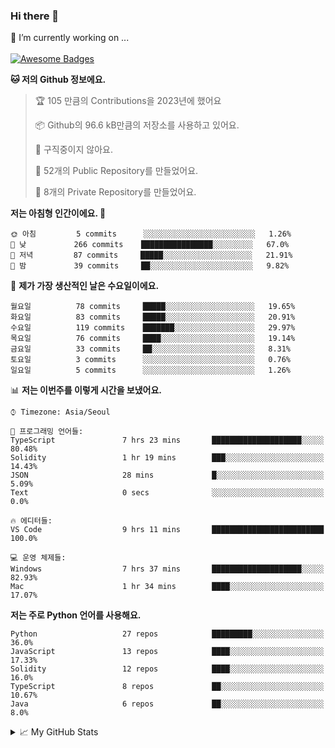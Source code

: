 ### Hi there 👋 
🔭 I’m currently working on ... </br></br>
[![Awesome Badges](https://img.shields.io/badge/Introduce-EN-green.svg)](https://github.com/tlatkdgus1/tlatkdgus1/blob/main/README.md.en)

<!--START_SECTION:waka-->
**🐱 저의 Github 정보에요.** 

> 🏆 105 만큼의 Contributions을 2023년에 했어요
 > 
> 📦 Github의 96.6 kB만큼의 저장소를 사용하고 있어요. 
 > 
> 🚫 구직중이지 않아요.
 > 
> 📜 52개의 Public Repository를 만들었어요. 
 > 
> 🔑 8개의 Private Repository를 만들었어요.  

**저는 아침형 인간이에요. 🐤** 

```text
🌞 아침         5 commits      ░░░░░░░░░░░░░░░░░░░░░░░░░   1.26% 
🌆 낮　         266 commits    ████████████████░░░░░░░░░   67.0% 
🌃 저녁         87 commits     █████░░░░░░░░░░░░░░░░░░░░   21.91% 
🌙 밤　         39 commits     ██░░░░░░░░░░░░░░░░░░░░░░░   9.82%

```
📅 **제가 가장 생산적인 날은 수요일이에요.** 

```text
월요일          78 commits     █████░░░░░░░░░░░░░░░░░░░░   19.65% 
화요일          83 commits     █████░░░░░░░░░░░░░░░░░░░░   20.91% 
수요일          119 commits    ███████░░░░░░░░░░░░░░░░░░   29.97% 
목요일          76 commits     ████░░░░░░░░░░░░░░░░░░░░░   19.14% 
금요일          33 commits     ██░░░░░░░░░░░░░░░░░░░░░░░   8.31% 
토요일          3 commits      ░░░░░░░░░░░░░░░░░░░░░░░░░   0.76% 
일요일          5 commits      ░░░░░░░░░░░░░░░░░░░░░░░░░   1.26%

```


📊 **저는 이번주를 이렇게 시간을 보냈어요.** 

```text
⌚︎ Timezone: Asia/Seoul

💬 프로그래밍 언어들: 
TypeScript               7 hrs 23 mins       ████████████████████░░░░░   80.48% 
Solidity                 1 hr 19 mins        ███░░░░░░░░░░░░░░░░░░░░░░   14.43% 
JSON                     28 mins             █░░░░░░░░░░░░░░░░░░░░░░░░   5.09% 
Text                     0 secs              ░░░░░░░░░░░░░░░░░░░░░░░░░   0.0%

🔥 에디터들: 
VS Code                  9 hrs 11 mins       █████████████████████████   100.0%

💻 운영 체제들: 
Windows                  7 hrs 37 mins       ████████████████████░░░░░   82.93% 
Mac                      1 hr 34 mins        ████░░░░░░░░░░░░░░░░░░░░░   17.07%

```

**저는 주로 Python 언어를 사용해요.** 

```text
Python                   27 repos            █████████░░░░░░░░░░░░░░░░   36.0% 
JavaScript               13 repos            ████░░░░░░░░░░░░░░░░░░░░░   17.33% 
Solidity                 12 repos            ████░░░░░░░░░░░░░░░░░░░░░   16.0% 
TypeScript               8 repos             ██░░░░░░░░░░░░░░░░░░░░░░░   10.67% 
Java                     6 repos             ██░░░░░░░░░░░░░░░░░░░░░░░   8.0%

```



<!--END_SECTION:waka-->

<details>
<summary>📈 My GitHub Stats</summary>
<p align="center"> <img src="https://github-readme-stats.vercel.app/api?username=tlatkdgus1&show_icons=true" alt="tlatkdgus1" />
</details>
